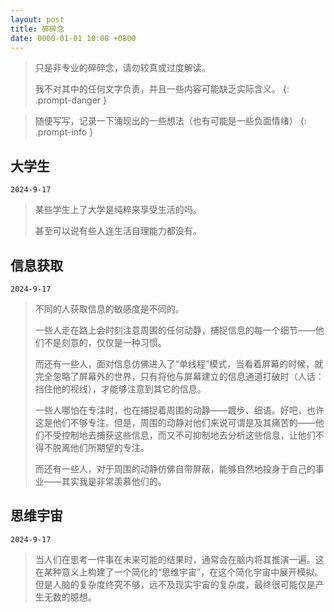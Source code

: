 ```yaml
---
layout: post
title: 碎碎念
date: 0000-01-01 10:08 +0800
---
```


> 只是非专业的碎碎念，请勿较真或过度解读。
>
> 我不对其中的任何文字负责，并且一些内容可能缺乏实际含义。
{: .prompt-danger }

> 随便写写，记录一下涌现出的一些想法（也有可能是一些负面情绪）
{: .prompt-info }

<!-- ## 维特根斯坦 -->

<!-- ## 素晴日——向日葵的坡道 -->

<!-- ## 关注与感染 -->

<!-- ## 社恐 -->

<!-- ## 二次检查 -->

<!-- ## 耳机降噪 -->

<!-- ## 思维定式

没有的东西真的能“涌现”出来吗 -->

## 大学生

`2024-9-17`

> 某些学生上了大学是纯粹来享受生活的吗。
>
> 甚至可以说有些人连生活自理能力都没有。

## 信息获取

`2024-9-17`

> 不同的人获取信息的敏感度是不同的。
>
> 一些人走在路上会时刻注意周围的任何动静，捕捉信息的每一个细节——他们不是刻意的，仅仅是一种习惯。
>
> 而还有一些人，面对信息仿佛进入了“单线程”模式，当看着屏幕的时候，就完全忽略了屏幕外的世界，只有将他与屏幕建立的信息通道打破时（人话：挡住他的视线），才能够注意到其它的信息。
>
> 一些人哪怕在专注时，也在捕捉着周围的动静——踱步、细语。好吧，也许这是他们不够专注。但是，周围的动静对他们来说可谓是及其痛苦的——他们不受控制地去捕获这些信息，而又不可抑制地去分析这些信息，让他们不得不脱离他们所期望的专注。
>
> 而还有一些人，对于周围的动静仿佛自带屏蔽，能够自然地投身于自己的事业——其实我是非常羡慕他们的。

## 思维宇宙

`2024-9-17`

> 当人们在思考一件事在未来可能的结果时，通常会在脑内将其推演一遍。这在某种意义上构建了一个简化的“思维宇宙”，在这个简化宇宙中展开模拟。但是人脑的复杂度终究不够，远不及现实宇宙的复杂度，最终很可能仅是产生无数的臆想。
